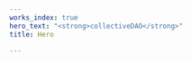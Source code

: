 ```yaml
---
works_index: true
hero_text: "<strong>collectiveDAO</strong>"
title: Hero

---
```

<Hero :text="$page.frontmatter.hero_text" />
<WorksList />